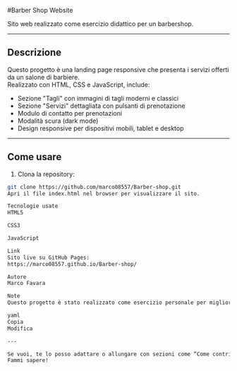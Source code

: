 #Barber Shop Website

Sito web realizzato come esercizio didattico per un barbershop.

---

## Descrizione

Questo progetto è una landing page responsive che presenta i servizi offerti da un salone di barbiere.  
Realizzato con HTML, CSS e JavaScript, include:

- Sezione "Tagli" con immagini di tagli moderni e classici  
- Sezione "Servizi" dettagliata con pulsanti di prenotazione  
- Modulo di contatto per prenotazioni  
- Modalità scura (dark mode)  
- Design responsive per dispositivi mobili, tablet e desktop  

---

## Come usare

1. Clona la repository:

```bash
git clone https://github.com/marco08557/Barber-shop.git
Apri il file index.html nel browser per visualizzare il sito.

Tecnologie usate
HTML5

CSS3

JavaScript

Link
Sito live su GitHub Pages:
https://marco08557.github.io/Barber-shop/

Autore
Marco Favara

Note
Questo progetto è stato realizzato come esercizio personale per migliorare le competenze di sviluppo web front-end.

yaml
Copia
Modifica

---

Se vuoi, te lo posso adattare o allungare con sezioni come “Come contribuire”, “Licenza” o altro.  
Fammi sapere!
